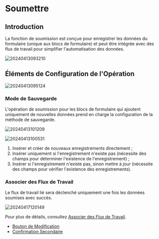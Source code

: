 # Soumettre

## Introduction

La fonction de soumission est conçue pour enregistrer les données du formulaire (unique aux blocs de formulaire) et peut être intégrée avec des flux de travail pour simplifier l'automatisation des données.

![20240413093210](https://static-docs.nocobase.com/20240413093210.png)

## Éléments de Configuration de l'Opération

![20240413095124](https://static-docs.nocobase.com/20240413095124.png)

### Mode de Sauvegarde

L'opération de soumission pour les blocs de formulaire qui ajoutent uniquement de nouvelles données prend en charge la configuration de la méthode de sauvegarde.

![20240413101209](https://static-docs.nocobase.com/20240413101209.png)

![20240413100531](https://static-docs.nocobase.com/20240413100531.png)

1. Insérer et créer de nouveaux enregistrements directement ;
2. Insérer uniquement si l'enregistrement n'existe pas (nécessite des champs pour déterminer l'existence de l'enregistrement) ;
3. Insérer si l'enregistrement n'existe pas, sinon mettre à jour (nécessite des champs pour vérifier l'existence des enregistrements).

### Associer des Flux de Travail

Le flux de travail lié sera déclenché uniquement une fois les données soumises avec succès.

![20240417120149](https://static-docs.nocobase.com/20240417120149.png)

Pour plus de détails, consultez [Associer des Flux de Travail](/handbook/ui/actions/action-settings/bind-workflow).

- [Bouton de Modification](/handbook/ui/actions/action-settings/edit-button)
- [Confirmation Secondaire](/handbook/ui/actions/action-settings/double-check)
